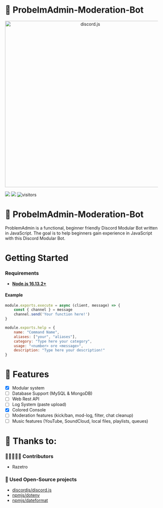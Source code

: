 # 💾 ProbelmAdmin-Moderation-Bot

<div align="center">
    <a href="https://discord.js.org"><img src="https://discord.js.org/static/logo.svg" width="546" alt="discord.js" /></a>
</div>

![](https://img.shields.io/badge/Code-JavaScript-informational?style=flat&logo=javascript&logoColor=white&color=6aa6f8)
![](https://img.shields.io/badge/npm-v.16.13.2-informational?style=flat&logo=npm&logoColor=white&color=6aa6f8)
![visitors](https://visitor-badge.laobi.icu/badge?page_id=razetro.probelmadmin-moderation-bot)

# 💾 ProbelmAdmin-Moderation-Bot
ProblemAdmin is a functional, beginner friendly Discord Modular Bot written in JavaScript. The goal is to help beginners gain experience in JavaScript with this Discord Modular Bot.

# Getting Started
### Requirements
* [**Node.js 16.13.2+**](https://nodejs.org/en/)

#### Example
```js
module.exports.execute = async (client, message) => {
    const { channel } = message
    channel.send('Your function here!')
}

module.exports.help = {
    name: "Command Name",
    aliases: ["your", "aliases"],
    category: "Type here your category",
    usage: "<number> ore <message>",
    description: "Type here your description!"
}
```

# 📑 Features
- [x] Modular system
- [ ] Database Support (MySQL & MongoDB)
- [ ] Web Rest API
- [ ] Log System (paste upload)
- [x] Colored Console
- [ ] Moderation features (kick/ban, mod-log, filter, chat cleanup)
- [ ] Music features (YouTube, SoundCloud, local files, playlists, queues)

# 🙏 Thanks to:
### 🧑🏻‍🤝‍🧑🏻 Contributors
* Razetro
### 🚧 Used Open-Source projects
* [discordjs/discord.js](https://github.com/discordjs/discord.js)
* [npmjs/dotenv](https://www.npmjs.com/package/dotenv)
* [npmjs/dateformat](https://www.npmjs.com/package/dateformat)
